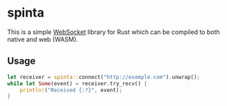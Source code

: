 # spinta

This is a simple [WebSocket](https://en.wikipedia.org/wiki/WebSocket) library for Rust which can be compiled to both native and web (WASM).

## Usage

``` rust
let receiver = spinta::connect("http://example.com").unwrap();
while let Some(event) = receiver.try_recv() {
    println!("Received {:?}", event);
}
```